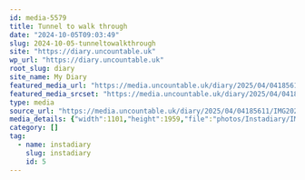 ```yaml
---
id: media-5579
title: Tunnel to walk through
date: "2024-10-05T09:03:49"
slug: 2024-10-05-tunneltowalkthrough
site: "https://diary.uncountable.uk"
wp_url: "https://diary.uncountable.uk"
root_slug: diary
site_name: My Diary
featured_media_url: "https://media.uncountable.uk/diary/2025/04/04185611/IMG20241005100349.webp"
featured_media_srcset: "https://media.uncountable.uk/diary/2025/04/04185611/IMG20241005100349-169x300.webp 169w, https://media.uncountable.uk/diary/2025/04/04185611/IMG20241005100349-576x1024.webp 576w, https://media.uncountable.uk/diary/2025/04/04185611/IMG20241005100349-150x150.webp 150w, https://media.uncountable.uk/diary/2025/04/04185611/IMG20241005100349-360x640.webp 360w, https://media.uncountable.uk/diary/2025/04/04185611/IMG20241005100349.webp 1101w"
type: media
source_url: "https://media.uncountable.uk/diary/2025/04/04185611/IMG20241005100349.webp"
media_details: {"width":1101,"height":1959,"file":"photos/Instadiary/IMG20241005100349.webp","filesize":143066,"sizes":{"medium":{"file":"IMG20241005100349-169x300.webp","width":169,"height":300,"filesize":17208,"mime_type":"image/webp","source_url":"https://media.uncountable.uk/diary/2025/04/04185611/IMG20241005100349-169x300.webp"},"large":{"file":"IMG20241005100349-576x1024.webp","width":576,"height":1024,"filesize":142902,"mime_type":"image/webp","source_url":"https://media.uncountable.uk/diary/2025/04/04185611/IMG20241005100349-576x1024.webp"},"thumbnail":{"file":"IMG20241005100349-150x150.webp","width":150,"height":150,"filesize":7028,"mime_type":"image/webp","source_url":"https://media.uncountable.uk/diary/2025/04/04185611/IMG20241005100349-150x150.webp"},"mobwidth":{"file":"IMG20241005100349-360x640.webp","width":360,"height":640,"filesize":69568,"mime_type":"image/webp","source_url":"https://media.uncountable.uk/diary/2025/04/04185611/IMG20241005100349-360x640.webp"},"full":{"file":"IMG20241005100349.webp","width":1101,"height":1959,"mime_type":"image/webp","source_url":"https://media.uncountable.uk/diary/2025/04/04185611/IMG20241005100349.webp"}},"image_meta":{"aperture":"0","credit":"","camera":"","caption":"","created_timestamp":"0","copyright":"","focal_length":"0","iso":"0","shutter_speed":"0","title":"","orientation":"0","keywords":[]}}
category: []
tag:
  - name: instadiary
    slug: instadiary
    id: 5
---
```


